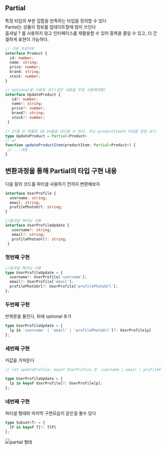 ## Partial

특정 타입의 부분 집합을 만족하는 타입을 정의할 수 있다<br>
Partial는 상품의 정보를 업데이트할때 많이 쓰인다<br>
옵셔널 ? 를 사용하지 않고 인터페이스를 재활용할 수 있어 중복을 줄일 수 있고, 더 간결하게 표현이 가능하다.

```ts
// 기본 프로덕트
interface Product {
  id: number;
  name: string;
  price: number;
  brand: string;
  stock: number;
}

// optional을 사용한 코드(같은 내용을 두번 사용해야함)
interface UpdateProduct {
   id?: number;
   name?: string;
   price?: number;
   brand?: string;
   stock?: number;
 }
 
// 27줄 단 한줄로 18-24줄을 대신할 수 있다. 또는 productItem의 타입을 한번 보기
type UpdateProduct = Partial<Product>
// or
function updateProductItem(productItem: Partial<Product>) {
 // ...내용
}
```

## 변환과정을 통해 Partial의 타입 구현 내용
다음 밑의 코드를 파티셜 사용하기 전까지 변환해보자
```ts
interface UserProfile {
  username: string;
  email: string;
  profilePhotoUrl: string;
}

//옵셔널 체이닝 사용
interface UserProfileUpdate {
   username?: string;
   email?: string;
   profilePhotoUrl?: string;
 }
```

### 첫번째 구현

```ts
//옵셔널 체이닝 사용
type UserProfileUpdate = {
  username?: UserProfile['username'];
  email?: UserProfile['email'];
  profilePhotoUrl?: UserProfile['profilePhotoUrl'];
};
```

### 두번째 구현

반복문을 돌린다,
뒤에 optional 추가
```ts
type UserProfileUpdate = {
  [p in 'username' | 'email' | 'profilePhotoUrl']?: UserProfile[p]
};
```

### 세번째 구현

키값을 가져온다

```ts
// let updateProfile: keyof UserProfile 은  username | email | profilePhotoUrl 완벽하게 호환된다.

type UserProfileUpdate = {
  [p in keyof UserProfile]?: UserProfile[p];
};
```

### 네번째 구현
파티셜 형태와 마지막 구현모습이 같은걸 볼수 있다

```ts
type Subset<T> = {
  [P in keyof T]?: T[P]
};
```
![partial 형태](https://user-images.githubusercontent.com/80729831/137950080-2abd21c1-3865-4e06-8d33-513a95d48ac5.png)


